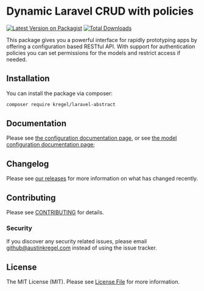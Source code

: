# Dynamic Laravel CRUD with policies

[![Latest Version on Packagist](https://img.shields.io/packagist/v/kregel/laravel-abstract.svg?style=flat-square)](https://packagist.org/packages/kregel/laravel-abstract)
[![Total Downloads](https://img.shields.io/packagist/dt/kregel/laravel-abstract.svg?style=flat-square)](https://packagist.org/packages/kregel/laravel-abstract)


This package gives you a powerful interface for rapidly prototyping apps by offering a configuration based RESTful API. With support for authentication policies you can set permissions for the models and restrict access if needed. 

## Installation

You can install the package via composer:

```bash
composer require kregel/laravel-abstract
```

## Documentation

Please see [the configuration documentation page](docs/configuration.md), or see [the model configuration documentation page](docs/model-configuration.md);

## Changelog

Please see [our releases](https://github.com/austinkregel/laravel-abstract/releases) for more information on what has changed recently.

## Contributing

Please see [CONTRIBUTING](CONTRIBUTING.md) for details.

### Security

If you discover any security related issues, please email github@austinkregel.com instead of using the issue tracker.

## License

The MIT License (MIT). Please see [License File](LICENSE.md) for more information.
